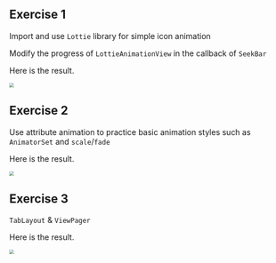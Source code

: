 ## Exercise 1

Import and use `Lottie` library for simple icon animation

Modify the progress of `LottieAnimationView` in the callback of `SeekBar`

Here is the result.

<img src="gif/1.gif" style="zoom: 50%" />

## Exercise 2

Use attribute animation to practice basic animation styles such as `AnimatorSet` and `scale`/`fade`

Here is the result.

<img src="gif/2.gif" style="zoom: 50%" />

## Exercise 3

`TabLayout` & `ViewPager`

Here is the result.

<img src="gif/3.gif" style="zoom: 50%" />